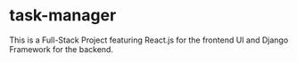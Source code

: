 # task-manager
This is a Full-Stack Project featuring React.js for the frontend UI and Django Framework for the backend.
